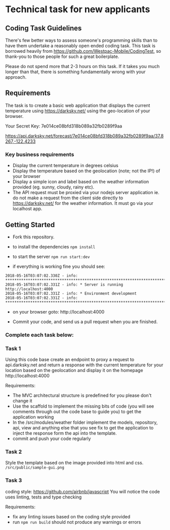 # Technical task for new applicants

## Coding Task Guidelines

There's few better ways to assess someone's programming skills than to have them undertake a reasonably open ended coding task. This task is borrowed heavily from https://github.com/Westpac-Mobile/CodingTest, so thank-you to those people for such a great boilerplate. 

Please do not spend more that 2-3 hours on this task. If it takes you much longer than that, there is something fundamentally wrong with your approach.

## Requirements

The task is to create a basic web application that displays the current temperature using https://darksky.net/ using the geo-location of your browser.

Your Secret Key:
7e014ce08bfd318b089a32fb0289f9aa

https://api.darksky.net/forecast/7e014ce08bfd318b089a32fb0289f9aa/37.8267,-122.4233

### Key business requirements

* Display the current temperature in degrees celsius
* Display the temperature based on the geolocation (note; not the IP!) of your browser
* Display a simple icon and label based on the weather information provided (eg. sunny, cloudy, rainy etc).
* The API request must be proxied via your nodejs server application ie. do not make a request from the client side directly to https://darksky.net/ for the weather information. It must go via your localhost app.

## Getting Started

* Fork this repository.
* to install the dependencies `npm install`

* to start the server `npm run start:dev`
* if everything is working fine you should see:

```
2018-05-16T03:07:02.330Z - info: *******************************************************************************************
2018-05-16T03:07:02.331Z - info: * Server is running http://localhost:4000
2018-05-16T03:07:02.331Z - info: * Environment development
2018-05-16T03:07:02.331Z - info: *******************************************************************************************
```
* on your browser goto: http://localhost:4000

* Commit your code, and send us a pull request when you are finished.


### Complete each task below:
### Task 1
Using this code base create an endpoint to proxy a request to api.darksky.net and return a
response with the current temperature for your location based on the geolocation
and display it on the homepage http://localhost:4000

Requirements:
* The MVC architectural structure is predefined for you please don't change it
* Use the scaffold to implement the missing bits of code (you will see comments through out the code base to guide you) to get the application working
* In the /src/modules/weather folder implement the models, repository, api, view and anything else
that you see fix to get the application to inject the response form the api into the template.
* commit and push your code regularly

### Task 2
Style the template based on the image provided into html and css.
```/src/public/sample-gui.png```

### Task 3
coding style: https://github.com/airbnb/javascript
You will notice the code uses linting, tests and type checking

Requirements:
* fix any linting issues based on the coding style provided
* run ```npm run build``` should not produce any warnings or errors


